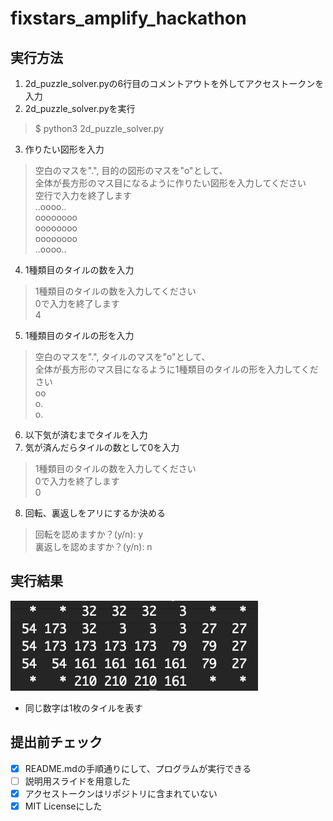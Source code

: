 # fixstars_amplify_hackathon

## 実行方法
1. 2d_puzzle_solver.pyの6行目のコメントアウトを外してアクセストークンを入力
2. 2d_puzzle_solver.pyを実行
  > $ python3 2d_puzzle_solver.py  
3. 作りたい図形を入力  
  >空白のマスを".", 目的の図形のマスを"o"として、  
  >全体が長方形のマス目になるように作りたい図形を入力してください  
  >空行で入力を終了します  
  >..oooo..  
  >oooooooo  
  >oooooooo  
  >oooooooo  
  >..oooo..  
  >  
4. 1種類目のタイルの数を入力  
  >1種類目のタイルの数を入力してください  
  >0で入力を終了します  
  >4  
5. 1種類目のタイルの形を入力  
  >空白のマスを".", タイルのマスを"o"として、  
  >全体が長方形のマス目になるように1種類目のタイルの形を入力してください  
  >oo  
  >o.  
  >o.  
6. 以下気が済むまでタイルを入力
7. 気が済んだらタイルの数として0を入力
  >1種類目のタイルの数を入力してください  
  >0で入力を終了します  
  >0  
8. 回転、裏返しをアリにするか決める
  >回転を認めますか？(y/n): y  
  >裏返しを認めますか？(y/n): n 
    
## 実行結果
  ![result](./result.png)  
  * 同じ数字は1枚のタイルを表す 
  
## 提出前チェック
- [x] README.mdの手順通りにして、プログラムが実行できる
- [ ] 説明用スライドを用意した
- [x] アクセストークンはリポジトリに含まれていない
- [x] MIT Licenseにした
